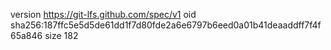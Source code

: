 version https://git-lfs.github.com/spec/v1
oid sha256:187ffc5e5d5de61dd1f7d80fde2a6e6797b6eed0a01b41deaaddff7f4f65a846
size 182

